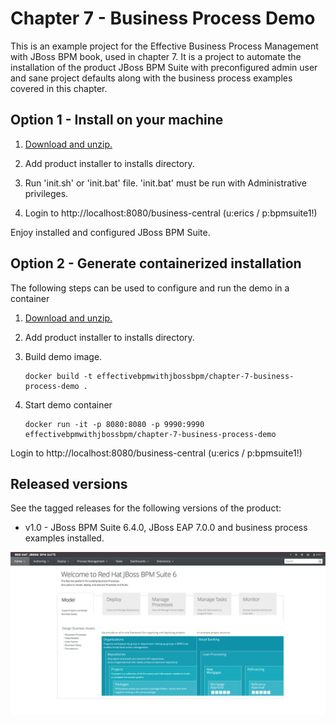 Chapter 7 - Business Process Demo 
=================================
This is an example project for the Effective Business Process Management with JBoss BPM book, 
used in chapter 7. It is a project to automate the installation of the product JBoss BPM Suite 
with preconfigured admin user and sane project defaults along with the business process examples
covered in this chapter.


Option 1 - Install on your machine
----------------------------------
1. [Download and unzip.](https://github.com/effectivebpmwithjbossbpm/chapter-7-business-process-demo/archive/master.zip)

2. Add product installer to installs directory.

3. Run 'init.sh' or 'init.bat' file. 'init.bat' must be run with Administrative privileges. 

4. Login to http://localhost:8080/business-central  (u:erics / p:bpmsuite1!)

Enjoy installed and configured JBoss BPM Suite.


Option 2 - Generate containerized installation
----------------------------------------------
The following steps can be used to configure and run the demo in a container

1. [Download and unzip.](https://github.com/effectivebpmwithjbossbpm/chapter-7-business-process-demo/archive/master.zip)

2. Add product installer to installs directory.

3. Build demo image.

	```
	docker build -t effectivebpmwithjbossbpm/chapter-7-business-process-demo .
	```

4. Start demo container

	```
	docker run -it -p 8080:8080 -p 9990:9990 effectivebpmwithjbossbpm/chapter-7-business-process-demo
	```

Login to http://localhost:8080/business-central (u:erics / p:bpmsuite1!) 


Released versions
-----------------
See the tagged releases for the following versions of the product:

- v1.0 - JBoss BPM Suite 6.4.0, JBoss EAP 7.0.0 and business process examples installed.

![BPM Suite](https://raw.githubusercontent.com/effectivebpmwithjbossbpm/chapter-7-business-process-demo/master/docs/demo-images/bpmsuite.png)
